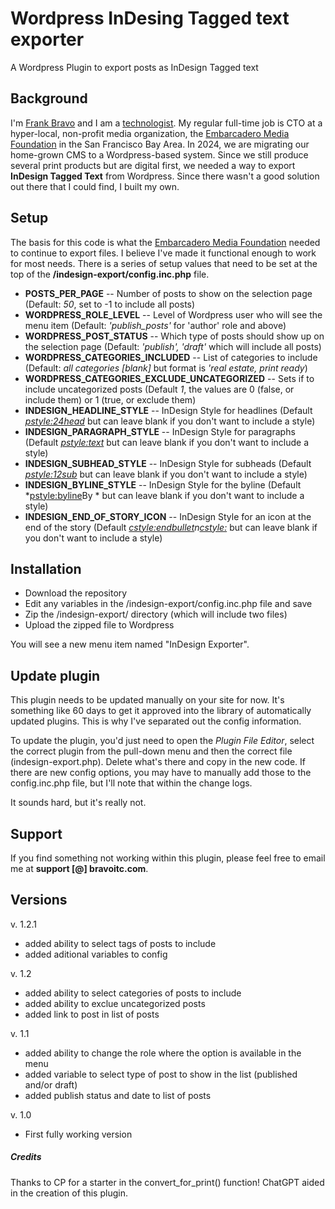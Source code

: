 # Wordpress InDesing Tagged text exporter
A Wordpress Plugin to export posts as InDesign Tagged text

## Background
I'm [Frank Bravo](https://www.linkedin.com/in/fabravo) and I am a [technologist](https://www.bravoitc.com). My regular full-time job is CTO at a hyper-local, non-profit media organization, the [Embarcadero Media Foundation](https://www.EmbarcaderoMediaFoundation.org) in the San Francisco Bay Area. In 2024, we are migrating our home-grown CMS to a Wordpress-based system. Since we still produce several print products but are digital first, we needed a way to export **InDesign Tagged Text** from Wordpress. Since there wasn't a good solution out there that I could find, I built my own.

## Setup
The basis for this code is what the [Embarcadero Media Foundation](https://www.EmbarcaderoMediaFoundation.org) needed to continue to export files. I believe I've made it functional enough to work for most needs. There is a series of setup values that need to be set at the top of the **/indesign-export/config.inc.php** file.

* **POSTS_PER_PAGE** -- Number of posts to show on the selection page (Default: *50*, set to -1 to include all posts)
* **WORDPRESS_ROLE_LEVEL** -- Level of Wordpress user who will see the menu item (Default: *'publish_posts'* for 'author' role and above)
* **WORDPRESS_POST_STATUS** -- Which type of posts should show up on the selection page (Default: *'publish', 'draft'* which will include all posts)
* **WORDPRESS_CATEGORIES_INCLUDED** -- List of categories to include (Default: *all categories [blank]* but format is *'real estate, print ready*)
* **WORDPRESS_CATEGORIES_EXCLUDE_UNCATEGORIZED** -- Sets if to include uncategorized posts (Default *1*, the values are 0 (false, or include them) or 1 (true, or exclude them) 
* **INDESIGN_HEADLINE_STYLE** -- InDesign Style for headlines (Default *<pstyle:24head>* but can leave blank if you don't want to include a style)
* **INDESIGN_PARAGRAPH_STYLE** -- InDesign Style for paragraphs (Default *<pstyle:text>* but can leave blank if you don't want to include a style)
* **INDESIGN_SUBHEAD_STYLE** -- InDesign Style for subheads (Default *<pstyle:12sub>* but can leave blank if you don't want to include a style)
* **INDESIGN_BYLINE_STYLE** -- InDesign Style for the byline (Default *<pstyle:byline>By * but can leave blank if you don't want to include a style)
* **INDESIGN_END_OF_STORY_ICON** -- InDesign Style for an icon at the end of the story (Default *<cstyle:endbullet>n<cstyle:>* but can leave blank if you don't want to include a style)

## Installation
* Download the repository
* Edit any variables in the /indesign-export/config.inc.php file and save
* Zip the /indesign-export/ directory (which will include two files)
* Upload the zipped file to Wordpress

You will see a new menu item named "InDesign Exporter".

## Update plugin
This plugin needs to be updated manually on your site for now. It's something like 60 days to get it approved into the library of automatically updated plugins. This is why I've separated out the config information. 

To update the plugin, you'd just need to open the *Plugin File Editor*, select the correct plugin from the pull-down menu and then the correct file (indesign-export.php). Delete what's there and copy in the new code. If there are new config options, you may have to manually add those to the config.inc.php file, but I'll note that within the change logs.

It sounds hard, but it's really not. 

## Support
If you find something not working within this plugin, please feel free to email me at **support [@] bravoitc.com**. 

## Versions
v. 1.2.1
  * added ability to select tags of posts to include
  * added aditional variables to config

v. 1.2
  * added ability to select categories of posts to include
  * added ability to exclue uncategorized posts
  * added link to post in list of posts

v. 1.1
  * added ability to change the role where the option is available in the menu
  * added variable to select type of post to show in the list (published and/or draft)
  * added publish status and date to list of posts

v. 1.0
  * First fully working version
  
  
##### Credits
Thanks to CP for a starter in the convert_for_print() function! ChatGPT aided in the creation of this plugin. 
